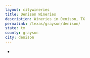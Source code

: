 ```yaml
---
layout: citywineries
title: Denison Wineries
description: Wineries in Denison, TX
permalink: /texas/grayson/denison/
state: tx
county: grayson
city: denison
---
```

-
